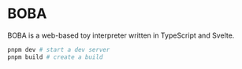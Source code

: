 # BOBA

BOBA is a web-based toy interpreter written in TypeScript and Svelte.

```bash
pnpm dev # start a dev server
pnpm build # create a build
```
